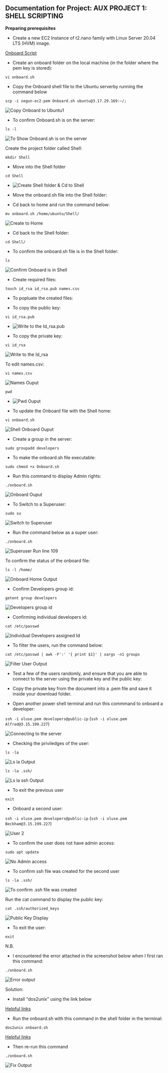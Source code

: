 ## Documentation for Project: AUX PROJECT 1: SHELL SCRIPTING

**Preparing prerequisites**

- Create a new EC2 Instance of t2.nano family with Linux Server 20.04 LTS (HVM) image.

[Onboard Script](https://github.com/darey-devops/Auxilarry-project-1/blob/main/onboard.sh)

- Create an onboard folder on the local machine (in the folder where the pem key is stored):

`vi onboard.sh`

- Copy the Onboard shell file to the Ubuntu serverby running the command below

`scp -i segun-ec2.pem Onboard.sh ubuntu@3.17.29.169:~/;`

![Copy Onboard to Ubuntu1](./image/copy-onboard-to-ubuntu.PNG)

- To confirm Onboard.sh is on the server:

`ls -l`

![To Show Onboard.sh is on the server](./image/To-confirm-Onboard.sh-in-server.PNG)

Create the project folder called Shell:

`mkdir Shell`

- Move into the Shell folder

`cd Shell`

- ![Create Shell folder & Cd to Shell](./image/create-shell-folder-cd-to-shell.PNG)

- Move the onboard.sh file into the Shell folder:

- Cd back to home and run the command below:

`mv onboard.sh /home/ubuntu/Shell/`

![Create to Home](./image/mv-onboard-shell-folder.PNG)

- Cd back to the Shell folder:

`cd Shell/`

- To confirm the onboard.sh file is in the Shell folder:

`ls`

![Confirm Onboard is in Shell](./image/confirm-onboard-is-in-shell.PNG)

- Create required files:

`touch id_rsa id_rsa.pub names.csv`

- To popluate the created files:

- To copy the public key:

`vi id_rsa.pub`

- ![Write to the Id_rsa.pub](./image/write-idsapub-output.PNG)

- To copy the private key:

`vi id_rsa`

![Write to the Id_rsa](./image/write-idsa-output.PNG)

To edit names.csv:

`vi names.csv`

![Names Ouput](./image/names-csv-output.PNG)

`pwd`

- ![Pwd Ouput](./image/pwd-output.PNG)

- To update the Onboard file with the Shell home:

`vi onboard.sh`

![Shell Onboard Ouput](./image/shell-onboard-update-output.PNG)

- Create a group in the server:

`sudo groupadd developers`

- To make the onboard.sh file executable:

`sudo chmod +x Onboard.sh`

- Run this command to display Admin rights:

`./onboard.sh`

![Onboard Ouput](./image/admin-to-onboard.PNG)

- To Switch to a Superuser:

`sudo su`

![Switch to Superuser](./image/switch-to-superuser.PNG)

- Run the command below as a super user:

`./onboard.sh`

![Superuser Run line 109](./image/superuser-command.PNG)

To confirm the status of the onboard file:

`ls -l /home/`

![Onboard Home Output](./image/onboard-confirm-output.PNG)

- Confirm Developers group id:

`getent group developers`

![Developers group id](./image/developers-group-output.PNG)

- Confirming individual developers id:

`cat /etc/passwd`

![Individual Developers assigned Id](./image/developers-assign-id.PNG)

- To filter the users, run the command below:

`cat /etc/passwd | awk -F':' '{ print $1}' | xargs -n1 groups`

![Filter User Output](./image/filter-output.PNG)

- Test a few of the users randomly, and ensure that you are able to connect to the server using the private key and the public key:

- Copy the private key from the document into a .pem file and save it inside your download folder.

- Open another power shell terminal and run this commmand to onboard a developer:

`ssh -i oluse.pem developers@public-ip` (`ssh -i oluse.pem Alfred@3.15.199.227`)

![Connecting to the server](./image/output-connection.PNG)

- Checking the priviledges of the user:

`ls -la`

![Ls la Output](./image/ls-la-output.PNG)

`ls -la .ssh/`

![Ls la ssh Output](./image/ls-la-ssh-folder-output.PNG)

- To exit the previous user

`exit`

- Onboard a second user:

`ssh -i oluse.pem developers@public-ip` (`ssh -i oluse.pem Beckham@3.15.199.227`)

![User 2](./image/onboard-second-user.PNG)

- To confirm the user does not have admin access:

`sudo apt update`

![No Admin access](./image/to-confirm-user-donot-av-admin-rights.PNG)

- To confirm ssh file was created for the second user

`ls -la .ssh/`

![To confirm .ssh file was created](./image/confirm-ssh-file-created.PNG)

Run the cat command to display the public key:

`cat .ssh/authorized_keys`

![Public Key Display](./image/public-key-display.PNG)

- To exit the user:

`exit`

N.B.

- I encountered the error attached in the screenshot below when I first ran this command:

`./onboard.sh`

![Error output](./image/Error-encountered.PNG)

Solution:

- Install "dos2unix" using the link below

[Helpful links](https://askubuntu.com/questions/1117623/how-to-install-dos2unix-on-a-ubuntu-app-on-a-windows-10-machine)

- Run the onboard.sh with this command in the shell folder in the terminal:

`dos2unix onboard.sh`

[Helpful links](https://www.geeksforgeeks.org/dos2unix-unix2dos-commands/?tab=article)

- Then re-run this command

`./onboard.sh`

![Fix Output](./image/fix-outcome.PNG)
